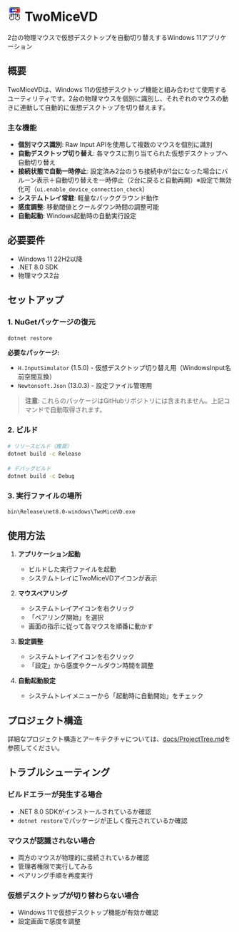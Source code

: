 # ![icon](./Resource/32x32.png) TwoMiceVD


2台の物理マウスで仮想デスクトップを自動切り替えするWindows 11アプリケーション

## 概要

TwoMiceVDは、Windows 11の仮想デスクトップ機能と組み合わせて使用するユーティリティです。2台の物理マウスを個別に識別し、それぞれのマウスの動きに連動して自動的に仮想デスクトップを切り替えます。

### 主な機能

- **個別マウス識別**: Raw Input APIを使用して複数のマウスを個別に識別
- **自動デスクトップ切り替え**: 各マウスに割り当てられた仮想デスクトップへ自動切り替え
- **接続状態で自動一時停止**: 設定済み2台のうち接続中が1台になった場合にバルーン表示＋自動切り替えを一時停止（2台に戻ると自動再開）※設定で無効化可（`ui.enable_device_connection_check`）
- **システムトレイ常駐**: 軽量なバックグラウンド動作
- **感度調整**: 移動閾値とクールダウン時間の調整可能
- **自動起動**: Windows起動時の自動実行設定

## 必要要件

- Windows 11 22H2以降
- .NET 8.0 SDK
- 物理マウス2台

## セットアップ

### 1. NuGetパッケージの復元

```bash
dotnet restore
```

**必要なパッケージ:**
- `H.InputSimulator` (1.5.0) - 仮想デスクトップ切り替え用（WindowsInput名前空間互換）
- `Newtonsoft.Json` (13.0.3) - 設定ファイル管理用

> **注意**: これらのパッケージはGitHubリポジトリには含まれません。上記コマンドで自動取得されます。

### 2. ビルド

```bash
# リリースビルド（推奨）
dotnet build -c Release

# デバッグビルド
dotnet build -c Debug
```

### 3. 実行ファイルの場所

```
bin\Release\net8.0-windows\TwoMiceVD.exe
```

## 使用方法

1. **アプリケーション起動**
   - ビルドした実行ファイルを起動
   - システムトレイにTwoMiceVDアイコンが表示

2. **マウスペアリング**
   - システムトレイアイコンを右クリック
   - 「ペアリング開始」を選択
   - 画面の指示に従って各マウスを順番に動かす

3. **設定調整**
   - システムトレイアイコンを右クリック
   - 「設定」から感度やクールダウン時間を調整

4. **自動起動設定**
   - システムトレイメニューから「起動時に自動開始」をチェック

## プロジェクト構造

詳細なプロジェクト構造とアーキテクチャについては、[docs/ProjectTree.md](docs/ProjectTree.md)を参照してください。

## トラブルシューティング

### ビルドエラーが発生する場合
- .NET 8.0 SDKがインストールされているか確認
- `dotnet restore`でパッケージが正しく復元されているか確認

### マウスが認識されない場合
- 両方のマウスが物理的に接続されているか確認
- 管理者権限で実行してみる
- ペアリング手順を再度実行

### 仮想デスクトップが切り替わらない場合
- Windows 11で仮想デスクトップ機能が有効か確認
- 設定画面で感度を調整
